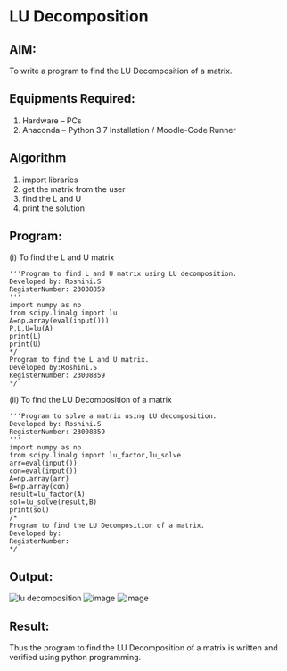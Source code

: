 # LU Decomposition 

## AIM:
To write a program to find the LU Decomposition of a matrix.

## Equipments Required:
1. Hardware – PCs
2. Anaconda – Python 3.7 Installation / Moodle-Code Runner

## Algorithm
1. import libraries
2. get the matrix from the user
3. find the L and U
4. print the solution

## Program:
(i) To find the L and U matrix
```
'''Program to find L and U matrix using LU decomposition.
Developed by: Roshini.S
RegisterNumber: 23008859
'''
import numpy as np
from scipy.linalg import lu
A=np.array(eval(input()))
P,L,U=lu(A)
print(L)
print(U)
*/
Program to find the L and U matrix.
Developed by:Roshini.S 
RegisterNumber: 23008859
*/
```
(ii) To find the LU Decomposition of a matrix
```
'''Program to solve a matrix using LU decomposition.
Developed by: Roshini.S
RegisterNumber: 23008859
'''
import numpy as np
from scipy.linalg import lu_factor,lu_solve
arr=eval(input())
con=eval(input())
A=np.array(arr)
B=np.array(con)
result=lu_factor(A)
sol=lu_solve(result,B)
print(sol)
/*
Program to find the LU Decomposition of a matrix.
Developed by: 
RegisterNumber: 
*/
```

## Output:
![lu decomposition]()
![image](https://github.com/23008859/LU-Decomposition/assets/139117979/a6ac723d-0fac-4453-bca5-5448d03ebaac)
![image](https://github.com/23008859/LU-Decomposition/assets/139117979/ebecece3-2c91-4843-be5d-9af3951f211f)

## Result:
Thus the program to find the LU Decomposition of a matrix is written and verified using python programming.

